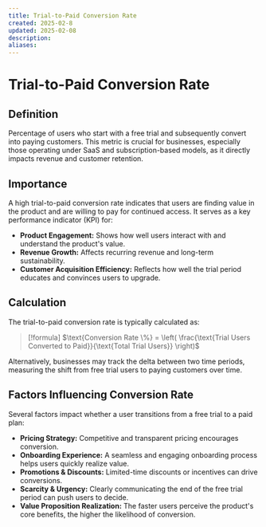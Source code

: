 ```yaml
---
title: Trial-to-Paid Conversion Rate
created: 2025-02-8
updated: 2025-02-08
description: 
aliases: 
---
```

# Trial-to-Paid Conversion Rate

## Definition
Percentage of users who start with a free trial and subsequently convert into paying customers. This metric is crucial for businesses, especially those operating under SaaS and subscription-based models, as it directly impacts revenue and customer retention.

## Importance
A high trial-to-paid conversion rate indicates that users are finding value in the product and are willing to pay for continued access. It serves as a key performance indicator (KPI) for:
- **Product Engagement:** Shows how well users interact with and understand the product's value.
- **Revenue Growth:** Affects recurring revenue and long-term sustainability.
- **Customer Acquisition Efficiency:** Reflects how well the trial period educates and convinces users to upgrade.

## Calculation
The trial-to-paid conversion rate is typically calculated as:

> [!formula] 
 $\text{Conversion Rate \%} = \left( \frac{\text{Trial Users Converted to Paid}}{\text{Total Trial Users}} \right)$

Alternatively, businesses may track the delta between two time periods, measuring the shift from free trial users to paying customers over time.

## Factors Influencing Conversion Rate
Several factors impact whether a user transitions from a free trial to a paid plan:

- **Pricing Strategy:** Competitive and transparent pricing encourages conversion.
- **Onboarding Experience:** A seamless and engaging onboarding process helps users quickly realize value.
- **Promotions & Discounts:** Limited-time discounts or incentives can drive conversions.
- **Scarcity & Urgency:** Clearly communicating the end of the free trial period can push users to decide.
- **Value Proposition Realization:** The faster users perceive the product's core benefits, the higher the likelihood of conversion.